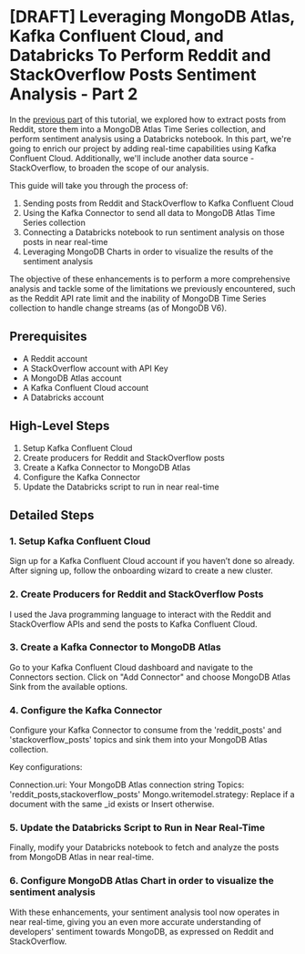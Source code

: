 # [DRAFT] Leveraging MongoDB Atlas, Kafka Confluent Cloud, and Databricks To Perform Reddit and StackOverflow Posts Sentiment Analysis - Part 2


In the [previous part]([URL_to_part_1](https://github.com/diabako/SentimentAnalysis-MongoDB-Java-Databricks)) of this tutorial, we explored how to extract posts from Reddit, store them into a MongoDB Atlas Time Series collection, and perform sentiment analysis using a Databricks notebook. In this part, we're going to enrich our project by adding real-time capabilities using Kafka Confluent Cloud. Additionally, we'll include another data source - StackOverflow, to broaden the scope of our analysis.

This guide will take you through the process of:

1. Sending posts from Reddit and StackOverflow to Kafka Confluent Cloud
2. Using the Kafka Connector to send all data to MongoDB Atlas Time Series collection
3. Connecting a Databricks notebook to run sentiment analysis on those posts in near real-time
4. Leveraging MongoDB Charts in order to visualize the results of the sentiment analysis

The objective of these enhancements is to perform a more comprehensive analysis and tackle some of the limitations we previously encountered, such as the Reddit API rate limit and the inability of MongoDB Time Series collection to handle change streams (as of MongoDB V6).

## Prerequisites

- A Reddit account
- A StackOverflow account with API Key
- A MongoDB Atlas account
- A Kafka Confluent Cloud account
- A Databricks account

## High-Level Steps

1. Setup Kafka Confluent Cloud
2. Create producers for Reddit and StackOverflow posts
3. Create a Kafka Connector to MongoDB Atlas
4. Configure the Kafka Connector
5. Update the Databricks script to run in near real-time

## Detailed Steps

### 1. Setup Kafka Confluent Cloud

Sign up for a Kafka Confluent Cloud account if you haven’t done so already. After signing up, follow the onboarding wizard to create a new cluster.

### 2. Create Producers for Reddit and StackOverflow Posts

I used the Java programming language to interact with the Reddit and StackOverflow APIs and send the posts to Kafka Confluent Cloud.

### 3. Create a Kafka Connector to MongoDB Atlas

Go to your Kafka Confluent Cloud dashboard and navigate to the Connectors section. Click on "Add Connector" and choose MongoDB Atlas Sink from the available options.

### 4. Configure the Kafka Connector
Configure your Kafka Connector to consume from the 'reddit_posts' and 'stackoverflow_posts' topics and sink them into your MongoDB Atlas collection.

Key configurations:

Connection.uri: Your MongoDB Atlas connection string
Topics: 'reddit_posts,stackoverflow_posts'
Mongo.writemodel.strategy: Replace if a document with the same _id exists or Insert otherwise.

### 5. Update the Databricks Script to Run in Near Real-Time
Finally, modify your Databricks notebook to fetch and analyze the posts from MongoDB Atlas in near real-time.

### 6. Configure MongoDB Atlas Chart in order to visualize the sentiment analysis

With these enhancements, your sentiment analysis tool now operates in near real-time, giving you an even more accurate understanding of developers' sentiment towards MongoDB, as expressed on Reddit and StackOverflow.

